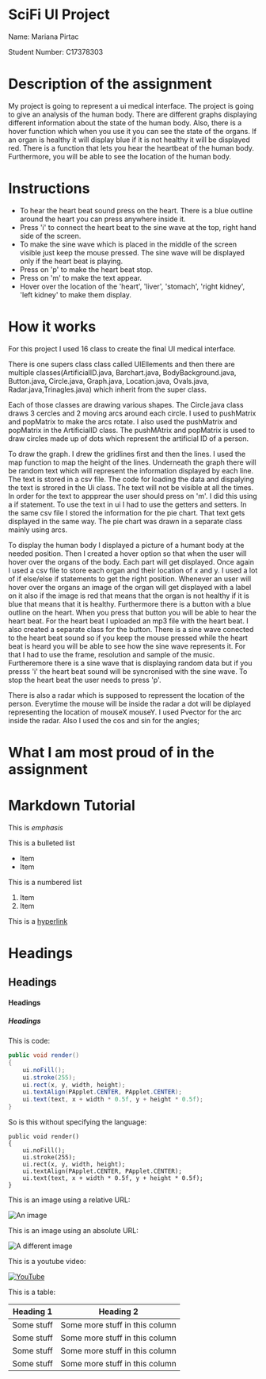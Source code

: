 # SciFi UI Project

Name: Mariana Pirtac

Student Number: C17378303

# Description of the assignment
My project is going to represent a ui medical interface. The project is going to give an analysis of the human body. There are different graphs displaying different information about the state of the human body. Also, there is a hover function which when you use it you can see the state of the organs. If an organ is healthy it will display blue if it is not healthy it will be displayed red.
There is a function that lets you hear the heartbeat of the human body. Furthermore, you will be able to see the location of the human body.
# Instructions
- To hear the heart beat sound press on the heart. There is a blue outline around the heart you can press anywhere inside it.
- Press 'i' to connect the heart beat to the sine wave at the top, right hand side of the screen.
- To make the sine wave which is placed in the middle of the screen visible just keep the mouse pressed. The sine wave will be displayed only if the heart beat is playing.
- Press on 'p' to make the heart beat stop. 
- Press on 'm' to make the text appear.
- Hover over the location of the 'heart', 'liver', 'stomach', 'right kidney', 'left kidney' to make them display.
# How it works
For this project I used 16 class to create the final UI medical interface.

There is one supers class class called UIEllements and then there are multiple classes(ArtificialID.java, Barchart.java, BodyBackground.java, Button.java, Circle.java, Graph.java, Location.java, Ovals.java, Radar.java,Trinagles.java) which inherit from the super class.

Each of those classes are drawing various shapes. The Circle.java class draws 3 cercles and 2 moving arcs around each circle. I used to pushMatrix and popMatrix to make the arcs rotate. I also used the pushMatrix and popMatrix in the ArtificialID class. The pushMAtrix and popMatrix is used to draw circles made up of dots which represent the artificial ID of a person. 

To draw the graph. I drew the gridlines first and then the lines. I used the map function to map the height of the lines. Underneath the graph there will be random text which will represent the information displayed by each line. The text is stored in a csv file. The code for loading the data and dispalying the text is strored in the Ui class. The text will not be visible at all the times. In order for the text to appprear the user should press on 'm'. I did this using a if statement. To use the text in ui I had to use the getters and setters. In the same csv file I stored the information for the pie chart. That text gets displayed in the same way. The pie chart was drawn in a separate class mainly using arcs. 

To display the human body I displayed a picture of a humant body at the needed position. Then I created a hover option so that when the user will hover over the organs of the body. Each part will get displayed. Once again I used a csv file to store each organ and their location of x and y. I used a lot of if else/else if statements to get the right position. Whenever an user will hover over the organs an image of the organ will get displayed with a label on it also if the image is red that means that the organ is not healthy if it is blue that means that it is healthy. Furthermore there is a button with a blue outline on the heart. When you press that button you will be able to hear the heart beat. For the heart beat I uploaded an mp3 file with the heart beat. I also created a separate class for the button. There is a sine wave conected to the heart beat sound so if you keep the mouse pressed while the heart beat is heard you will be able to see how the sine wave represents it. For that I had to use the frame, resolution and sample of the music. Furtheremore there is a sine wave that is displaying random data but if you presss 'i' the heart beat sound will be syncronised with the sine wave. To stop the heart beat the user needs to press 'p'. 

There is also a radar which is supposed to repressent the location of the person. Everytime the mouse will be inside the radar a dot will be diplayed representing the location of mouseX mouseY. I used Pvector for the arc inside the radar. Also I used the cos and sin for the angles;


# What I am most proud of in the assignment

# Markdown Tutorial

This is *emphasis*

This is a bulleted list

- Item
- Item

This is a numbered list

1. Item
1. Item

This is a [hyperlink](http://bryanduggan.org)

# Headings
## Headings
#### Headings
##### Headings

This is code:

```Java
public void render()
{
	ui.noFill();
	ui.stroke(255);
	ui.rect(x, y, width, height);
	ui.textAlign(PApplet.CENTER, PApplet.CENTER);
	ui.text(text, x + width * 0.5f, y + height * 0.5f);
}
```

So is this without specifying the language:

```
public void render()
{
	ui.noFill();
	ui.stroke(255);
	ui.rect(x, y, width, height);
	ui.textAlign(PApplet.CENTER, PApplet.CENTER);
	ui.text(text, x + width * 0.5f, y + height * 0.5f);
}
```

This is an image using a relative URL:

![An image](images/p8.png)

This is an image using an absolute URL:

![A different image](https://bryanduggandotorg.files.wordpress.com/2019/02/infinite-forms-00045.png?w=595&h=&zoom=2)

This is a youtube video:

[![YouTube](http://img.youtube.com/vi/J2kHSSFA4NU/0.jpg)](https://www.youtube.com/watch?v=J2kHSSFA4NU)

This is a table:

| Heading 1 | Heading 2 |
|-----------|-----------|
|Some stuff | Some more stuff in this column |
|Some stuff | Some more stuff in this column |
|Some stuff | Some more stuff in this column |
|Some stuff | Some more stuff in this column |

